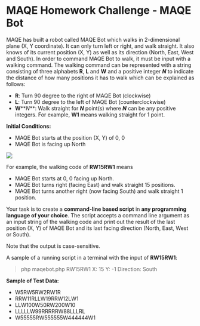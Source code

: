 
# MAQE Homework Challenge - MAQE Bot

MAQE has built a robot called MAQE Bot which walks in 2-dimensional plane (X, Y coordinate). It can only turn left or right, and walk straight. It also knows of its current position (X, Y) as well as its direction (North, East, West and South). In order to command MAQE Bot to walk, it must be input with a walking command. The walking command can be represented with a string consisting of three alphabets  **R**,  **L**  and  **W**  and a positive integer  **_N_**  to indicate the distance of how many positions it has to walk which can be explained as follows:

-   **R**: Turn 90 degree to the right of MAQE Bot (clockwise)
-   **L**: Turn 90 degree to the left of MAQE Bot (counterclockwise)
-   **W****_N_**: Walk straight for  **_N_**  point(s) where  **_N_**  can be any positive integers. For example,  **W1**  means walking straight for 1 point.

**Initial Conditions:**

-   MAQE Bot starts at the position (X, Y) of 0, 0
-   MAQE Bot is facing up North

![](http://maqe.github.io/img/maqe-bot-diagram.png)

For example, the walking code of  **RW15RW1**  means

-   MAQE Bot starts at 0, 0 facing up North.
-   MAQE Bot turns right (facing East) and walk straight 15 positions.
-   MAQE Bot turns another right (now facing South) and walk straight 1 position.

Your task is to create a  **command-line based script**  in  **any programming language of your choice**. The script accepts a command line argument as an input string of the walking code and print out the result of the last position (X, Y) of MAQE Bot and its last facing direction (North, East, West or South).

Note that the output is case-sensitive.

A sample of a running script in a terminal with the input of  **RW15RW1**:

> php maqebot.php RW15RW1
> X: 15 Y: -1 Direction: South

**Sample of Test Data:**

-   W5RW5RW2RW1R
-   RRW11RLLW19RRW12LW1
-   LLW100W50RW200W10
-   LLLLLW99RRRRRW88LLLRL
-   W55555RW555555W444444W1
